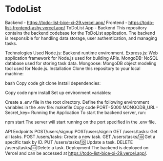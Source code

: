 # TodoList
Backend - https://todo-list-bice-xi-29.vercel.app/
Frontend -  https://todo-list-frontend-ashy.vercel.app/
ToDoList App - Backend
This repository contains the backend codebase for the ToDoList application. The backend is responsible for handling data storage, user authentication, and managing tasks.

Technologies Used
Node.js: Backend runtime environment.
Express.js: Web application framework for Node.js used for building APIs.
MongoDB: NoSQL database used for storing task data.
Mongoose: MongoDB object modeling tool used for Node.js.
Installation
Clone this repository to your local machine:

bash
Copy code
git clone <repository-url>
Install dependencies:

Copy code
npm install
Set up environment variables:

Create a .env file in the root directory.
Define the following environment variables in the .env file:
makefile
Copy code
PORT=5000
MONGODB_URL=<your-mongodb-uri>
Secret_key=<your-jwt-secret>
Running the Application
To start the backend server, run:


npm start
The server will start running on the port specified in the .env file.

API Endpoints
POST/users/signup
POST/users/signin
GET /users/tasks: Get all tasks.
POST /users/tasks: Create a new task.
GET /users/tasks/:id: Get a specific task by ID.
PUT /users/tasks/:id: Update a task.
DELETE /users/tasks/:id: Delete a task.
Deployment
The backend is deployed on Vercel and can be accessed at https://todo-list-bice-xi-29.vercel.app/.
